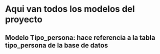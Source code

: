 # Aqui van todos los modelos del proyecto

## Modelo Tipo_persona: hace referencia a la tabla tipo_persona de la base de datos